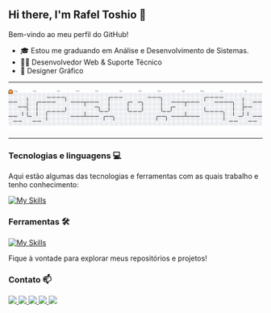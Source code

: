 ## Hi there, I'm Rafel Toshio 👋

Bem-vindo ao meu perfil do GitHub!

- 🎓 Estou me graduando em Análise e Desenvolvimento de Sistemas.
- 👨‍💻 Desenvolvedor Web & Suporte Técnico
- 🎨 Designer Gráfico

---

<picture>
  <source media="(prefers-color-scheme: dark)" srcset="https://raw.githubusercontent.com/MartnsProjetos/MartnsProjetos/output/pacman-contribution-graph-dark.svg">
  <source media="(prefers-color-scheme: light)" srcset="https://raw.githubusercontent.com/MartnsProjetos/MartnsProjetos/output/pacman-contribution-graph.svg">
  <img alt="Pacman contribution graph" src="https://raw.githubusercontent.com/MartnsProjetos/MartnsProjetos/output/pacman-contribution-graph.svg">
</picture>

---

### Tecnologias e linguagens 💻
Aqui estão algumas das tecnologias e ferramentas com as quais trabalho e tenho conhecimento:

[![My Skills](https://skillicons.dev/icons?i=html,css,js,java,python,mysql)](https://skillicons.dev)

  ### Ferramentas 🛠️
[![My Skills](https://skillicons.dev/icons?i=github,vscode,wordpress,figma)](https://skillicons.dev)
                                        
Fique à vontade para explorar meus repositórios e projetos!

### Contato 📫

<p align="left">
  <a href="mailto:toshiobr13@gmail.com" title="Gmail">
    <img src="https://img.shields.io/badge/-Gmail-FF0000?style=flat-square&labelColor=FF0000&logo=gmail&logoColor=white"/>
  </a>
  <a href="https://www.linkedin.com/in/rafael-toshio-8620aa325" title="LinkedIn">
    <img src="https://img.shields.io/badge/-Linkedin-0e76a8?style=flat-square&logo=Linkedin&logoColor=white"/>
  </a>
  <a href="https://rafael-toshio.github.io/meu-portfolio/" title="Portfólio">
    <img src="https://img.shields.io/badge/-Portfólio-008080?style=flat-square&logo=appveyor&logoColor=white"/>
  </a>
  <a href="http://instagram.com/rafael_toshio/" title="Instagram">
    <img src="https://img.shields.io/badge/-Instagram-E4405F?style=flat-square&logo=instagram&logoColor=white"/>
  </a>
  <a href="https://wa.me/11948576533" title="WhatsApp">
    <img src="https://img.shields.io/badge/-WhatsApp-25D366?style=flat-square&labelColor=25D366&logo=whatsapp&logoColor=white"/>
  </a>
</p>

